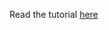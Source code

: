 Read the tutorial [here](https://www.androidhive.info/2024/10/android-back-navigation-onbackpresseddispatcher.html)
